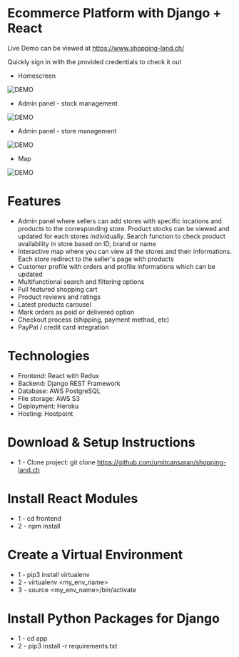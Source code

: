 # Ecommerce Platform with Django + React

Live Demo can be viewed at https://www.shopping-land.ch/

Quickly sign in with the provided credentials to check it out

* Homescreen

![DEMO](https://shoppingland.s3.eu-central-1.amazonaws.com/shopping-land_homescreen.png)

* Admin panel - stock management

![DEMO](https://shoppingland.s3.eu-central-1.amazonaws.com/shopping-land_admin-panel.png)

* Admin panel - store management

![DEMO](https://shoppingland.s3.eu-central-1.amazonaws.com/shopping-land_admin-panel2.png)

* Map 

![DEMO](https://shoppingland.s3.eu-central-1.amazonaws.com/shopping-land_map.png)

# Features

* Admin panel where sellers can add stores with specific locations and products to the corresponding store. Product stocks can be viewed and updated for each stores individually. Search function to check product availability in store based on ID, brand or name
* Interactive map where you can view all the stores and their informations. Each store redirect to the seller's page with products
* Customer profile with orders and profile informations which can be updated
* Multifunctional search and filtering options
* Full featured shopping cart
* Product reviews and ratings
* Latest products carousel
* Mark orders as paid or delivered option
* Checkout process (shipping, payment method, etc)
* PayPal / credit card integration

# Technologies

* Frontend: React with Redux
* Backend: Django REST Framework
* Database: AWS PostgreSQL
* File storage: AWS S3
* Deployment: Heroku
* Hosting: Hostpoint

# Download & Setup Instructions

* 1 - Clone project: git clone https://github.com/umitcansaran/shopping-land.ch

# Install React Modules
* 1 - cd frontend
* 2 - npm install

# Create a Virtual Environment
* 1 - pip3 install virtualenv
* 2 - virtualenv <my_env_name> 
* 3 - source <my_env_name>/bin/activate

# Install Python Packages for Django
* 1 - cd app
* 2 - pip3 install -r requirements.txt
